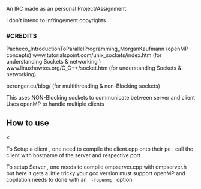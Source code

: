 An IRC made as an personal Project/Assignment 

i don't intend to infringement copyrights 

<h3>#CREDITS</h3>
Pacheco_IntroductionToParallelProgramming_MorganKaufmann (openMP concepts)
www.tutorialspoint.com/unix_sockets/index.htm (for understanding Sockets & networking )
www.linuxhowtos.org/C_C++/socket.htm (for understanding Sockets & networking)

berenger.eu/blog/    (for multithreading & non-Blocking sockets)

This uses NON-Blocking sockets to communicate between server and client 
Uses openMP to handle multiple clients
<p>
<h2>How to use</h2><<br>
</p>

To Setup a client , one need to compile the client.cpp onto their pc .
call the client with hostname of the server and respective port

To setup Server , one needs to compile ompserver.cpp with ompserver.h
but here it gets a little tricky 
your gcc version must support openMP and copilation needs to done with an 
<code> -fopenmp </code> option

